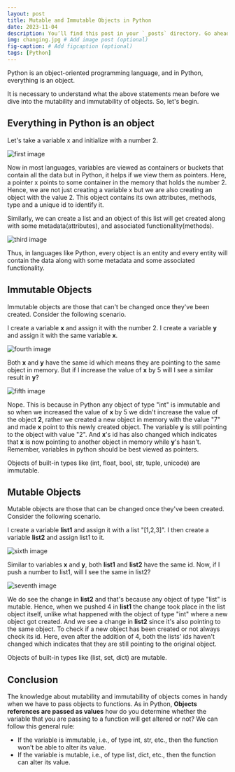 ```yaml
---
layout: post
title: Mutable and Immutable Objects in Python
date: 2023-11-04
description: You’ll find this post in your `_posts` directory. Go ahead and edit it and re-build the site to see your changes. # Add post description (optional)
img: changing.jpg # Add image post (optional)
fig-caption: # Add figcaption (optional)
tags: [Python]
---
```


Python is an object-oriented programming language, and in Python, everything is an object.

It is necessary to understand what the above statements mean before we dive into the mutability and immutability of objects. So, let's begin.

## Everything in Python is an object

Let's take a variable x and initialize with a number 2.

![first image]({{site.baseurl}}/assets/img/jupyter1.jpg)

Now in most languages, variables are viewed as containers or buckets that contain all the data but in Python, it helps if we view them as pointers. Here, a pointer x points to some container in the memory that holds the number 2. Hence, we are not just creating a variable x but we are also creating an object with the value 2. This object contains its own attributes, methods, type and a unique id to identify it.

Similarly, we can create a list and an object of this list will get created along with some metadata(attributes), and associated functionality(methods).

![third image]({{site.baseurl}}/assets/img/jupyter3.jpg)

Thus, in languages like Python, every object is an entity and every entity will contain the data along with some metadata and some associated functionality.

## Immutable Objects

Immutable objects are those that can't be changed once they've been created. Consider the following scenario.

I create a variable **x** and assign it with the number 2. I create a variable **y** and assign it with the same variable **x**. 

![fourth image]({{site.baseurl}}/assets/img/jupyter4.jpg)

Both **x** and **y** have the same id which means they are pointing to the same object in memory. But if I increase the value of **x** by 5 will I see a similar result in **y**?

![fifth image]({{site.baseurl}}/assets/img/jupyter5.jpg)

Nope. This is because in Python any object of type "int" is immutable and so when we increased the value of **x** by 5 we didn't increase the value of the object **2**, rather we created a new object in memory with the value "7" and made **x** point to this newly created object. The variable **y** is still pointing to the object with value "2". And **x**'s id has also changed which indicates that **x** is now pointing to another object in memory while **y**'s hasn't. Remember, variables in python should be best viewed as pointers.

Objects of built-in types like (int, float, bool, str, tuple, unicode) are immutable.

## Mutable Objects

Mutable objects are those that can be changed once they've been created. Consider the following scenario.

I create a variable **list1** and assign it with a list "[1,2,3]". I then create a variable **list2** and assign list1 to it.

![sixth image]({{site.baseurl}}/assets/img/jupyter6.jpg)

Similar to variables **x** and **y**, both **list1** and **list2** have the same id. Now, if I push a number to list1, will I see the same in list2?

![seventh image]({{site.baseurl}}/assets/img/jupyter7.jpg)

We do see the change in **list2** and that's because any object of type "list" is mutable. Hence, when we pushed 4 in **list1** the change took place in the list object itself, unlike what happened with the object of type "int" where a new object got created. And we see a change in **list2** since it's also pointing to the same object. To check if a new object has been created or not always check its id. Here, even after the addition of 4, both the lists' ids haven't changed which indicates that they are still pointing to the original object.

Objects of built-in types like (list, set, dict) are mutable.

## Conclusion

The knowledge about mutability and immutability of objects comes in handy when we have to pass objects to functions. As in Python, **Objects references are passed as values** how do you determine whether the variable that you are passing to a function will get altered or not? We can follow this general rule:

- If the variable is immutable, i.e., of type int, str, etc., then the function won't be able to alter its value.
- If the variable is mutable, i.e., of type list, dict, etc., then the function can alter its value.
